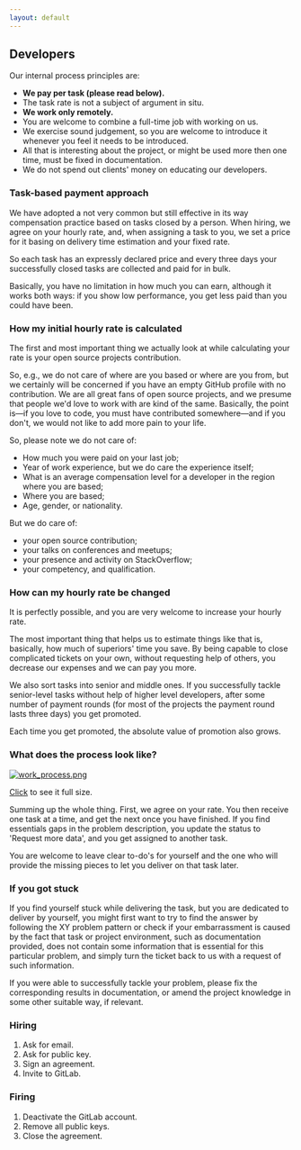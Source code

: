 ```yaml
---
layout: default
---
```


## Developers

Our internal process principles are:
- **We pay per task (please read below).**
- The task rate is not a subject of argument in situ.
- **We work only remotely.**
- You are welcome to combine a full-time job with working on us.
- We exercise sound judgement, so you are welcome to introduce it whenever you feel it needs to be introduced.
- All that is interesting about the project, or might be used more then one time, must be fixed in documentation.
- We do not spend out clients' money on educating our developers.

### Task-based payment approach

We have adopted a not very common but still effective in its way compensation practice based on tasks closed by a person. When hiring, we agree on your hourly rate, and, when assigning a task to you, we set a price for it basing on delivery time estimation and your fixed rate.

So each task has an expressly declared price and every three days your successfully closed tasks are collected and paid for in bulk.

Basically, you have no limitation in how much you can earn, although it works both ways: if you show low performance, you get less paid than you could have been.

### How my initial hourly rate is calculated

The first and most important thing we actually look at while calculating your rate is your open source projects contribution.

So, e.g., we do not care of where are you based or where are you from, but we certainly will be concerned if you have an empty GitHub profile with no contribution. We are all great fans of open source projects, and we presume that people we'd love to work with are kind of the same. Basically,  the point is—if you love to code, you must have contributed somewhere—and if you don't, we would not like to add more pain to your life.

So, please note we do not care of:
- How much you were paid on your last job;
- Year of work experience, but we do care the experience itself;
- What is an average compensation level for a developer in the region where you are based;
- Where you are based;
- Age, gender, or nationality.

But we do care of:
- your open source contribution;
- your talks on conferences and meetups;
- your presence and activity on StackOverflow;
- your competency, and qualification.

### How can my hourly rate be changed

It is perfectly possible, and you are very welcome to increase your hourly rate.

The most important thing that helps us to estimate things like that is, basically, how much of superiors' time you save. By being capable to close complicated tickets on your own, without requesting help of others, you decrease our expenses and we can pay you more.

We also sort tasks into senior and middle ones. If you successfully tackle senior-level tasks without help of higher level developers, after some number of payment rounds (for most of the projects the payment round lasts three days) you get promoted.

Each time you get promoted, the absolute value of promotion also grows.

### What does the process look like?

[![work_process.png](https://raw.githubusercontent.com/wemake-services/meta/master/assets/work_process_revised.png)]((https://raw.githubusercontent.com/wemake-services/meta/master/assets/work_process_revised.png))

[Click](https://raw.githubusercontent.com/wemake-services/meta/master/assets/work_process_revised.png) to see it full size.

Summing up the whole thing. First, we agree on your rate. You then receive one task at a time, and get the next once you have finished. If you find essentials gaps in the problem description, you update the status to 'Request more data', and you get assigned to another task.

You are welcome to leave clear to-do's for yourself and the one who will provide the missing pieces to let you deliver on that task later.

### If you got stuck

If you find yourself stuck while delivering the task, but you are dedicated to deliver by yourself, you might first want to try to find the answer by following the XY problem pattern or check if your embarrassment is caused by the fact that task or project environment, such as documentation provided, does not contain some information that is essential for this particular problem, and simply turn the ticket back to us with a request of such information.

If you were able to successfully tackle your problem, please fix the corresponding results in documentation, or amend the project knowledge in some other suitable way, if relevant.

### Hiring

1. Ask for email.
2. Ask for public key.
3. Sign an agreement.
4. Invite to GitLab.

### Firing

1. Deactivate the GitLab account.
2. Remove all public keys.
3. Close the agreement.
